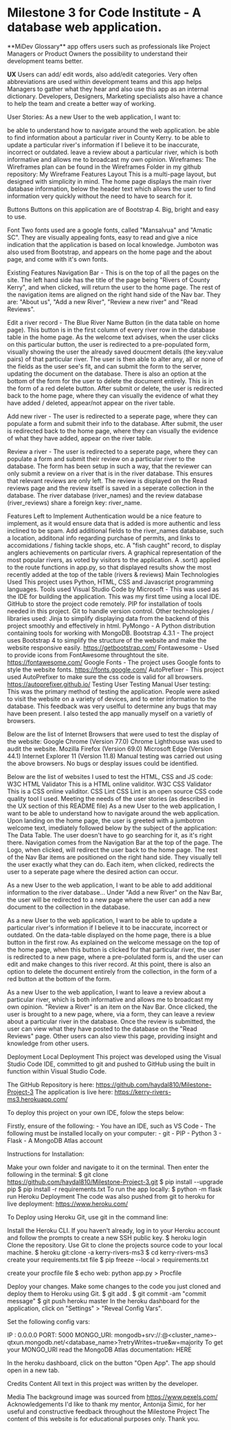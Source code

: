 <p><h1>Milestone 3 for Code Institute - A database web application.</h1><p>
**MiDev Glossary** app offers users such as professionals like Project Managers or Product Owners the possibility to understand their development teams better.

**UX**
Users can add/ edit words, also add/edit categories. Very often abbreviations are used within development teams and this app helps Managers to gather what they hear and also use this app as an internal dictionary. Developers, Designers, Marketing specialists also have a chance to help the team and create a better way of working.

User Stories:
As a new User to the web application, I want to:

be able to understand how to navigate around the web application.
be able to find information about a particular river in County Kerry.
to be able to update a particular river's information if I believe it to be inaccurate, incorrect or outdated.
leave a review about a particular river, which is both informative and allows me to broadcast my own opinion.
Wireframes:
The Wireframes plan can be found in the Wireframes Folder in my github repository: My Wireframe
Features
Layout
This is a multi-page layout, but designed with simplicity in mind. The home page displays the main river database information, below the header text which allows the user to find information very quickly without the need to have to search for it.

Buttons
Buttons on this application are of Bootstrap 4. Big, bright and easy to use.

Font
Two fonts used are a google fonts, called "Mansalvua" and "Amatic SC". They are visually appealing fonts, easy to read and give a nice indication that the application is based on local knowledge. Jumboton was also used from Bootstrap, and appears on the home page and the about page, and come with it's own fonts.

Existing Features
Navigation Bar - This is on the top of all the pages on the site. The left hand side has the title of the page being "Rivers of County Kerry", and when clicked, will return the user to the home page. The rest of the navigation items are aligned on the right hand side of the Nav bar. They are: "About us", "Add a new River", "Review a new river" and "Read Reviews".

Edit a river record - The Blue River Name Button (in the data table on home page). This button is in the first column of every river row in the database table in the home page. As the welcome text advises, when the user clicks on this particular button, the user is redirected to a pre-populated form, visually showing the user the already saved doucment details (the key:value pairs) of that particular river. The user is then able to alter any, all or none of the fields as the user see's fit, and can submit the form to the server, updating the document on the database. There is also an option at the bottom of the form for the user to delete the document entirely. This is in the form of a red delete button. After submit or delete, the user is redirected back to the home page, where they can visually the evidence of what they have added / deleted, appear/not appear on the river table.

Add new river - The user is redirected to a seperate page, where they can populate a form and submit their info to the database. After submit, the user is redirected back to the home page, where they can visually the evidence of what they have added, appear on the river table.

Review a river - The user is redirected to a seperate page, where they can populate a form and submit their review on a particular river to the database. The form has been setup in such a way, that the reviewer can only submit a review on a river that is in the river database. This ensures that relevant reviews are only left. The review is displayed on the Read reviews page and the review itself is saved in a seperate collection in the database. The river database (river_names) and the review database (river_reviews) share a foreign key: river_name.

Features Left to Implement
Authentication would be a nice feature to implement, as it would ensure data that is added is more authentic and less inclined to be spam.
Add additional fields to the river_names database, such a location, additonal info regarding purchase of permits, and links to accomidations / fishing tackle shops, etc.
A "fish caught" record, to display anglers achievements on particular rivers.
A graphical representation of the most popular rivers, as voted by visitors to the application.
A .sort() applied to the route functions in app.py, so that displayed results show the most recently added at the top of the table (rivers & reviews)
Main Technologies Used
This project uses Python, HTML, CSS and Javascript programming languages.
Tools used
Visual Studio Code by Microsoft - This was used as the IDE for building the application. This was my first time using a local IDE.
GitHub to store the project code remotely.
PIP for installation of tools needed in this project.
Git to handle version control.
Other technologies / libraries used:
Jinja to simplify displaying data from the backend of this project smoothly and effectively in html.
PyMongo - A Python distribution containing tools for working with MongoDB.
Bootstrap 4.3.1 - The project uses Bootstrap 4 to simplify the structure of the website and make the website responsive easily. https://getbootstrap.com/
Fontawesome - Used to provide icons from FontAwesome throughtout the site. https://fontawesome.com/
Google Fonts - The project uses Google fonts to style the website fonts. https://fonts.google.com/
AutoPrefixer - This project used AutoPrefixer to make sure the css code is valid for all browsers. https://autoprefixer.github.io/
Testing
User Testing
Manual User testing:
This was the primary method of testing the application. People were asked to visit the website on a variety of devices, and to enter information to the database. This feedback was very uselful to determine any bugs that may have been present. I also tested the app manually myself on a varietly of browsers.

Below are the list of Internet Browsers that were used to test the display of the website:
Google Chrome (Version 77.0)
Chrome Lighthouse was used to audit the website.
Mozilla Firefox (Version 69.0)
Microsoft Edge (Version 44.1)
Internet Explorer 11 (Version 11.8)
Manual testing was carried out using the above browsers. No bugs or desplay issues could be identified.

Below are the list of websites I used to test the HTML, CSS and JS code:
W3C HTML Validator This is a HTML online validitor.
W3C CSS Validator This is a CSS online validitor.
CSS Lint CSS Lint is an open source CSS code quality tool I used.
Meeting the needs of the user stories (as described in the UX section of this README file)
As a new User to the web application, I want to be able to understand how to navigate around the web application.
Upon landing on the home page, the user is greeted with a jumbotron welcome text, imediately followed below by the subject of the application: The Data Table. The user doesn't have to go searching for it, as it's right there. Navigation comes from the Navigation Bar at the top of the page. The Logo, when clicked, will redirect the user back to the home page. The rest of the Nav Bar items are positioned on the right hand side. They visually tell the user exactly what they can do. Each item, when clicked, redirects the user to a seperate page where the desired action can occur.

As a new User to the web application, I want to be able to add additional information to the river database...
Under "Add a new River" on the Nav Bar, the user will be redirected to a new page where the user can add a new document to the collection in the database.

As a new User to the web application, I want to be able to update a particular river's information if I believe it to be inaccurate, incorrect or outdated.
On the data-table displayed on the home page, there is a blue button in the first row. As explained on the welcome message on the top of the home page, when this button is clicked for that particular river, the user is redirected to a new page, where a pre-polulated form is, and the user can edit and make changes to this river record. At this point, there is also an option to delete the document entirely from the collection, in the form of a red button at the bottom of the form.

As a new User to the web application, I want to leave a review about a particular river, which is both informative and allows me to broadcast my own opinion.
"Review a River" is an item on the Nav Bar. Once clicked, the user is brought to a new page, where, via a form, they can leave a review about a particular river in the database. Once the review is submitted, the user can view what they have posted to the database on the "Read Reviews" page. Other users can also view this page, providing insight and knowledge from other users.

Deployment
Local Deployment
This project was developed using the Visual Studio Code IDE, committed to git and pushed to GitHub using the built in function within Visual Studio Code.

The GitHub Repository is here: https://github.com/haydal810/Milestone-Project-3 The application is live here: https://kerry-rivers-ms3.herokuapp.com/

To deploy this project on your own IDE, folow the steps below:

Firstly, ensure of the following: - You have an IDE, such as VS Code - The following must be installed locally on your computer: - git - PIP - Python 3 - Flask - A MongoDB Atlas account

Instructions for Installation:

Make your own folder and navigate to it on the terminal. Then enter the following in the terminal:
$ git clone https://github.com/haydal810/Milestone-Project-3.git
$ pip install --upgrade pip
$ pip install -r requirements.txt
To run the app locally:
$ python -m flask run
Heroku Deployment
The code was also pushed from git to heroku for live deployment: https://www.heroku.com/

To Deploy using Heroku Git, use git in the command line:

Install the Heroku CLI. If you haven't already, log in to your Heroku account and follow the prompts to create a new SSH public key.
$ heroku login
Clone the repository. Use Git to clone the projects source code to your local machine.
$ heroku git:clone -a kerry-rivers-ms3
$ cd kerry-rivers-ms3
create your requirements.txt file
$ pip freeze --local > requirements.txt

create your procfile file
$ echo web: python app.py > Procfile

Deploy your changes. Make some changes to the code you just cloned and deploy them to Heroku using Git.
$ git add .
$ git commit -am "commit message"
$ git push heroku master
In the heroku dashboard for the application, click on "Settings" > "Reveal Config Vars".

Set the following config vars:

IP : 0.0.0.0
PORT: 5000
MONGO_URI: mongodb+srv://<username>:<password>@<cluster_name>-qtxun.mongodb.net/<database_name>?retryWrites=true&w=majority
To get your MONGO_URI read the MongoDB Atlas documentation: HERE

In the heroku dashboard, click on the button "Open App".
The app should open in a new tab.

Credits
Content
All text in this project was written by the developer.

Media
The background image was sourced from https://www.pexels.com/
Acknowledgements
I'd like to thank my mentor, Antonija Šimić, for her useful and constructive feedback throughout the Milestone Project
The content of this website is for educational purposes only.
Thank you.
